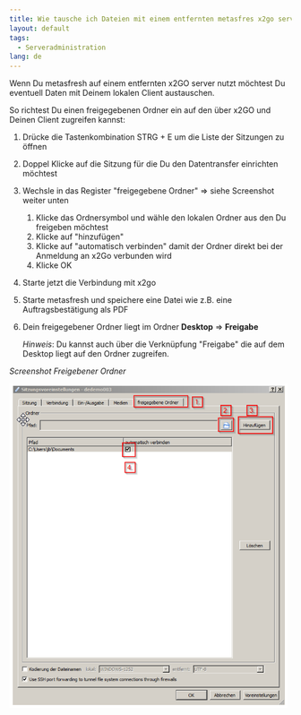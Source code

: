 ```yaml
---
title: Wie tausche ich Dateien mit einem entfernten metasfres x2go server aus?
layout: default
tags:
  - Serveradministration
lang: de
---
```


Wenn Du metasfresh auf einem entfernten x2GO server nutzt möchtest Du eventuell Daten mit Deinem lokalen Client austauschen.

So richtest Du einen freigegebenen Ordner ein auf den über x2GO und Deinen Client zugreifen kannst:

1. Drücke die Tastenkombination STRG + E um die Liste der Sitzungen zu öffnen
1. Doppel Klicke auf die Sitzung für die Du den Datentransfer einrichten möchtest
1. Wechsle in das Register "freigegebene Ordner" => siehe Screenshot weiter unten
   1. Klicke das Ordnersymbol und wähle den lokalen Ordner aus den Du freigeben möchtest
   1. Klicke auf "hinzufügen"
   1. Klicke auf "automatisch verbinden" damit der Ordner direkt bei der Anmeldung an x2Go verbunden wird
   1. Klicke OK
1. Starte jetzt die Verbindung mit x2go
1. Starte metasfresh und speichere eine Datei wie z.B. eine Auftragsbestätigung als PDF
1. Dein freigegebener Ordner liegt im Ordner **Desktop** => **Freigabe** 
   
   *Hinweis*: Du kannst auch über die Verknüpfung "Freigabe" die auf dem Desktop liegt auf den Ordner zugreifen.

   
   
*Screenshot Freigebener Ordner*
   
![x2go](../images/de_x2go_ordnerfreigabe.png)
